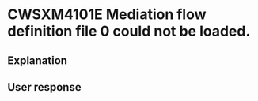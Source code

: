 # CWSXM4101E Mediation flow definition file 0 could not be loaded.

## Explanation

## User response